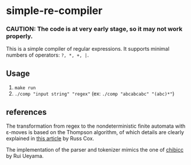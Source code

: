# simple-re-compiler

### CAUTION: The code is at very early stage, so it may not work properly.

This is a simple compiler of regular expressions. It supports minimal numbers of operators: ```?, *, +, |```.

## Usage
1. ```make run```
2. ```./comp "input string" "regex"``` (ex: ```./comp "abcabcabc" "(abc)*"```)

## references
The transformation from regex to the nondeterministic finite automata with ε-moves is based on the Thompson algorithm, of which details are clearly explained in [this article](https://swtch.com/~rsc/regexp/regexp1.html) by Russ Cox.

The implementation of the parser and tokenizer mimics the one of [chibicc](https://github.com/rui314/chibicc) by Rui Ueyama.

